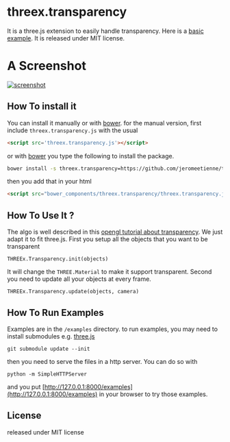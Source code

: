threex.transparency
===================

It is a three.js extension to easily handle transparency.
Here is a [basic example](http://jeromeetienne.github.io/threex.transparency/examples/basic.html). It is released under MIT license.


A Screenshot
============
[![screenshot](https://raw.githubusercontent.com/jeromeetienne/threex.transparency/master/examples/images/screenshot-threex-transparency-512x512.jpg)](http://jeromeetienne.github.io/threex.transparency/examples/basic.html)

## How To install it

You can install it manually or with
[bower](http://bower.io/).
for the manual version, first include ```threex.transparency.js``` with the usual

```html
<script src='threex.transparency.js'></script>
```

or with
[bower](http://bower.io/) 
you type the following to install the package.

```bash
bower install -s threex.transparency=https://github.com/jeromeetienne/threex.transparency/archive/master.zip
```

then you add that in your html

```html
<script src="bower_components/threex.transparency/threex.transparency.js"></script>
```

## How To Use It ?

The algo is well described in this
[opengl tutorial about transparency](http://www.opengl-tutorial.org/intermediate-tutorials/tutorial-10-transparency/). We just adapt it to fit three.js.
First you setup all the objects that you want to be transparent

```
THREEx.Transparency.init(objects)
```

It will change the ```THREE.Material``` to make it support transparent.
Second you need to update all your objects at every frame.

```
THREEx.Transparency.update(objects, camera)
```

## How To Run Examples

Examples are in the ```/examples``` directory. 
to run examples, you may need to install submodules e.g.
[three.js](http://threejs.org/)

```
git submodule update --init
```

then you need to serve the files in a http server. You can do so with 

```
python -m SimpleHTTPServer
```

and you put [http://127.0.0.1:8000/examples](http://127.0.0.1:8000/examples)
in your browser to try those examples.

## License

released under MIT license